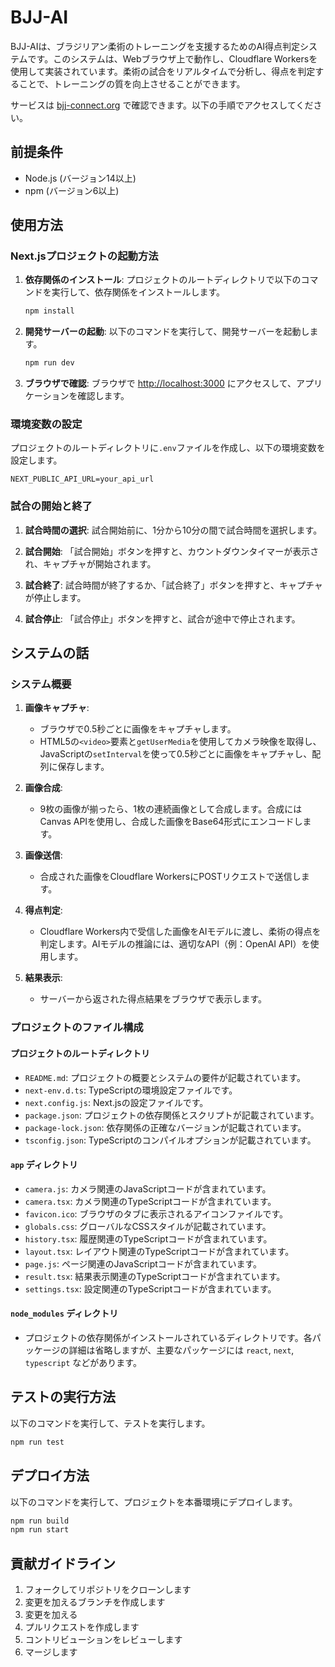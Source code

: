 # BJJ-AI

BJJ-AIは、ブラジリアン柔術のトレーニングを支援するためのAI得点判定システムです。このシステムは、Webブラウザ上で動作し、Cloudflare Workersを使用して実装されています。柔術の試合をリアルタイムで分析し、得点を判定することで、トレーニングの質を向上させることができます。

サービスは [bjj-connect.org](https://bjj-connect.org) で確認できます。以下の手順でアクセスしてください。

## 前提条件

- Node.js (バージョン14以上)
- npm (バージョン6以上)

## 使用方法

### Next.jsプロジェクトの起動方法

1. **依存関係のインストール**:
   プロジェクトのルートディレクトリで以下のコマンドを実行して、依存関係をインストールします。
   ```bash
   npm install
   ```

2. **開発サーバーの起動**:
   以下のコマンドを実行して、開発サーバーを起動します。
   ```bash
   npm run dev
   ```

3. **ブラウザで確認**:
   ブラウザで [http://localhost:3000](http://localhost:3000) にアクセスして、アプリケーションを確認します。

### 環境変数の設定

プロジェクトのルートディレクトリに`.env`ファイルを作成し、以下の環境変数を設定します。

```
NEXT_PUBLIC_API_URL=your_api_url
```

### 試合の開始と終了

1. **試合時間の選択**:
   試合開始前に、1分から10分の間で試合時間を選択します。

2. **試合開始**:
   「試合開始」ボタンを押すと、カウントダウンタイマーが表示され、キャプチャが開始されます。

3. **試合終了**:
   試合時間が終了するか、「試合終了」ボタンを押すと、キャプチャが停止します。

4. **試合停止**:
   「試合停止」ボタンを押すと、試合が途中で停止されます。

## システムの話

### システム概要

1. **画像キャプチャ**:
   - ブラウザで0.5秒ごとに画像をキャプチャします。
   - HTML5の`<video>`要素と`getUserMedia`を使用してカメラ映像を取得し、JavaScriptの`setInterval`を使って0.5秒ごとに画像をキャプチャし、配列に保存します。

2. **画像合成**:
   - 9枚の画像が揃ったら、1枚の連続画像として合成します。合成にはCanvas APIを使用し、合成した画像をBase64形式にエンコードします。

3. **画像送信**:
   - 合成された画像をCloudflare WorkersにPOSTリクエストで送信します。

4. **得点判定**:
   - Cloudflare Workers内で受信した画像をAIモデルに渡し、柔術の得点を判定します。AIモデルの推論には、適切なAPI（例：OpenAI API）を使用します。

5. **結果表示**:
   - サーバーから返された得点結果をブラウザで表示します。

### プロジェクトのファイル構成

#### プロジェクトのルートディレクトリ
- `README.md`: プロジェクトの概要とシステムの要件が記載されています。
- `next-env.d.ts`: TypeScriptの環境設定ファイルです。
- `next.config.js`: Next.jsの設定ファイルです。
- `package.json`: プロジェクトの依存関係とスクリプトが記載されています。
- `package-lock.json`: 依存関係の正確なバージョンが記載されています。
- `tsconfig.json`: TypeScriptのコンパイルオプションが記載されています。

#### `app` ディレクトリ
- `camera.js`: カメラ関連のJavaScriptコードが含まれています。
- `camera.tsx`: カメラ関連のTypeScriptコードが含まれています。
- `favicon.ico`: ブラウザのタブに表示されるアイコンファイルです。
- `globals.css`: グローバルなCSSスタイルが記載されています。
- `history.tsx`: 履歴関連のTypeScriptコードが含まれています。
- `layout.tsx`: レイアウト関連のTypeScriptコードが含まれています。
- `page.js`: ページ関連のJavaScriptコードが含まれています。
- `result.tsx`: 結果表示関連のTypeScriptコードが含まれています。
- `settings.tsx`: 設定関連のTypeScriptコードが含まれています。

#### `node_modules` ディレクトリ
- プロジェクトの依存関係がインストールされているディレクトリです。各パッケージの詳細は省略しますが、主要なパッケージには `react`, `next`, `typescript` などがあります。

## テストの実行方法

以下のコマンドを実行して、テストを実行します。
```bash
npm run test
```

## デプロイ方法

以下のコマンドを実行して、プロジェクトを本番環境にデプロイします。
```bash
npm run build
npm run start
```

## 貢献ガイドライン

1. フォークしてリポジトリをクローンします
2. 変更を加えるブランチを作成します
3. 変更を加える
4. プルリクエストを作成します
5. コントリビューションをレビューします
6. マージします